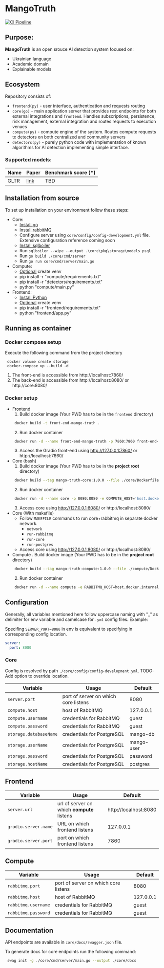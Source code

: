 # MangoTruth

[![CI Pipeline](https://github.com/anakib1/MangoTruth/actions/workflows/ci.yml/badge.svg)](https://github.com/anakib1/MangoTruth/actions/workflows/ci.yml)

## Purpose:

**MangoTruth** is an open srouce AI detection system focused on:

- Ukrainian language
- Academic domain
- Explainable models

## Ecosystem

Repository consists of:

- `frontend(py)` - user interface, authentication and requests routing
- `core(go)` - main application server that provides rest endpoints for both external integrations and `frontend`.
  Handles subscriptions, persistence, risk management, external integration and routes requests to execution venues
- `compute(py)` - compute engine of the system. Routes compute requests to detectors on both centralized and community
  servers
- `detectors(py)` - purely python code with implementation of known algorithms for AI detection implementing simple
  interface.

### Supported models:

| Name | Paper                                    | Benchmark score (*) |
|------|------------------------------------------|---------------------| 
| GLTR | [link](https://arxiv.org/pdf/1906.04043) | TBD                 |

## Installation from source

To set up installation on your environment follow these steps:

- Core:
    - [Install go](https://go.dev/doc/install)
    - [Install rabbitMQ](https://www.rabbitmq.com/docs/download)
    - Configure server using `core/config/config-development.yml` file. Extensive configuration reference coming soon
    - [Install sqlboiler](https://github.com/volatiletech/sqlboiler)
    - Run `sqlboiler --wipe --output .\core\pkg\storage\models psql`
    - Run `go build ./core/cmd/server`
    - Run `go run core/cmd/server/main.go`
- Compute:
    - [Optional](https://docs.python.org/3/library/venv.html) create venv
    - pip install -r "compute/requirements.txt"
    - pip install -r "detectors/requirements.txt"
    - python "compute/main.py"
- Frontend:
    - [Install Python](https://www.python.org/downloads/release/python-3100/)
    - [Optional](https://docs.python.org/3/library/venv.html) create venv
    - pip install -r "frontend/requirements.txt"
    - python "frontend/app.py"

## Running as container

### Docker compose setup

Execute the following command from the project directory

```
 docker volume create storage
 docker-compose up --build -d
```

1) The front-end is accessible from http://localhost:7860/
2) The back-end is accessible from http://localhost:8080/ or http://core:8080/

### Docker setup

- Frontend
    1. Build docker image (Your PWD has to be in the `frontend` directory)
    ```bash
     docker build -t front-end-mango-truth .
    ```
    2. Run docker container
    ```bash
     docker run -d --name front-end-mango-truth -p 7860:7860 front-end-mango-truth 
    ```
    3. Access the Gradio front-end using http://127.0.0.1:7860/ or http://localhost:7860/
- Core (bash)
    1. Build docker image (Your PWD has to be in the **project root** directory)
    ```bash
     docker build --tag mango-truth-core:1.0.0 --file ./core/Dockerfile .
    ```
    2. Run docker container
    ```bash
     docker run -d --name core -p 8080:8080 -e COMPUTE_HOST='host.docker.internal' mango-truth-core:1.0.0
    ```
    3. Access core using http://127.0.0.1:8080/ or http://localhost:8080/
- Core (With makefile)
    - Follow `MAKEFILE` commands to run core+rabbitmq in separate docker network.
        - `network`
        - `run-rabbitmq`
        - `run-core`
        - `run-postgres`
    - Access core using http://127.0.0.1:8080/ or http://localhost:8080/
- Compute
  . Build docker image (Your PWD has to be in the **project root** directory)
    ```bash
     docker build --tag mango-truth-compute:1.0.0 --file ./compute/Dockerfile .
    ```
    2. Run docker container
    ```bash
     docker run -d --name compute -e RABBITMQ_HOST=host.docker.internal mango-truth-compute:1.0.0
    ```  

## Configuration

Generally, all variables mentioned here follow uppercase naming with "_" as delimiter for env variable and camelcase for
`.yml` config
files. Example:

Specifing `SERVER_PORT=8080` in env is equivalent to specifying in corresponding config location.

```yaml
server:
  port: 8080
```

### Core

Config is resolved by path `./core/config/config-development.yml`. TODO: Add option to override location.

| Variable               | Usage                                | Default    |
|------------------------|--------------------------------------|------------|
| `server.port`          | port of server on which core listens | 8080       |
| `compute.host`         | host of RabbitMQ                     | 127.0.0.1  |
| `compute.username`     | credentials for RabbitMQ             | guest      |
| `compute.password`     | credentials for RabbitMQ             | guest      |
| `storage.databaseName` | credentials for PostgreSQL           | mango-db   |
| `storage.userName`     | credentials for PostgreSQL           | mango-user |
| `storage.password`     | credentials for PostgreSQL           | password   |
| `storage.hostName`     | credentials for PostgreSQL           | postgres   |

## Frontend

| Variable             | Usage                                      | Default               |
|----------------------|--------------------------------------------|-----------------------|
| `server.url`         | url of server on which **compute** listens | http://localhost:8080 |
| `gradio.server.name` | URL on which frontend listens              | 127.0.0.1             |
| `gradio.server.port` | port on which frontend listens             | 7860                  |

## Compute

| Variable            | Usage                                | Default   |
|---------------------|--------------------------------------|-----------|
| `rabbitmq.port`     | port of server on which core listens | 8080      |
| `rabbitmq.host`     | host of RabbitMQ                     | 127.0.0.1 |
| `rabbitmq.username` | credentials for RabbitMQ             | guest     |
| `rabbitmq.password` | credentials for RabbitMQ             | guest     |

## Documentation

API endpoints are available in `core/docs/swagger.json` file.

To generate docs for core endpoints run the following command:

```bash 
 swag init -g ./core/cmd/server/main.go --output ./core/docs
```
